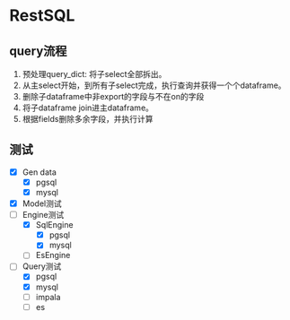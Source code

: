 # RestSQL

## query流程

1. 预处理query_dict: 将子select全部拆出。
2. 从主select开始，到所有子select完成，执行查询并获得一个个dataframe。
3. 删除子dataframe中非export的字段与不在on的字段
4. 将子dataframe join进主dataframe。
5. 根据fields删除多余字段，并执行计算

## 测试

* [x] Gen data
  * [x] pgsql
  * [x] mysql
* [x] Model测试
* [ ] Engine测试
  * [x] SqlEngine
    * [x] pgsql
    * [x] mysql
  * [ ] EsEngine
* [ ] Query测试
  * [x] pgsql
  * [x] mysql
  * [ ] impala
  * [ ] es
